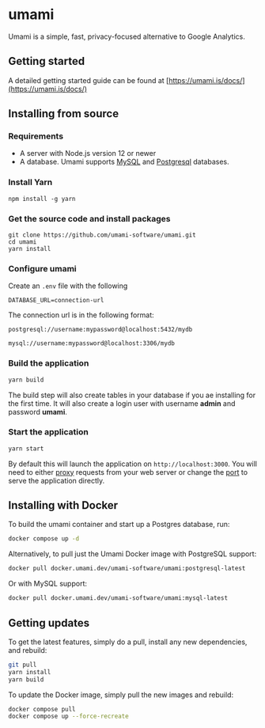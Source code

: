 # umami

Umami is a simple, fast, privacy-focused alternative to Google Analytics.

## Getting started

A detailed getting started guide can be found at [https://umami.is/docs/](https://umami.is/docs/)

## Installing from source

### Requirements

- A server with Node.js version 12 or newer
- A database. Umami supports [MySQL](https://www.mysql.com/) and [Postgresql](https://www.postgresql.org/) databases.

### Install Yarn

```
npm install -g yarn
```

### Get the source code and install packages

```
git clone https://github.com/umami-software/umami.git
cd umami
yarn install
```

### Configure umami

Create an `.env` file with the following

```
DATABASE_URL=connection-url
```

The connection url is in the following format:

```
postgresql://username:mypassword@localhost:5432/mydb

mysql://username:mypassword@localhost:3306/mydb
```

### Build the application

```bash
yarn build
```

The build step will also create tables in your database if you ae installing for the first time. It will also create a login user with username **admin** and password **umami**.

### Start the application

```bash
yarn start
```

By default this will launch the application on `http://localhost:3000`. You will need to either
[proxy](https://docs.nginx.com/nginx/admin-guide/web-server/reverse-proxy/) requests from your web server
or change the [port](https://nextjs.org/docs/api-reference/cli#production) to serve the application directly.

## Installing with Docker

To build the umami container and start up a Postgres database, run:

```bash
docker compose up -d
```

Alternatively, to pull just the Umami Docker image with PostgreSQL support:

```bash
docker pull docker.umami.dev/umami-software/umami:postgresql-latest
```

Or with MySQL support:

```bash
docker pull docker.umami.dev/umami-software/umami:mysql-latest
```

## Getting updates

To get the latest features, simply do a pull, install any new dependencies, and rebuild:

```bash
git pull
yarn install
yarn build
```

To update the Docker image, simply pull the new images and rebuild:

```bash
docker compose pull
docker compose up --force-recreate
```


